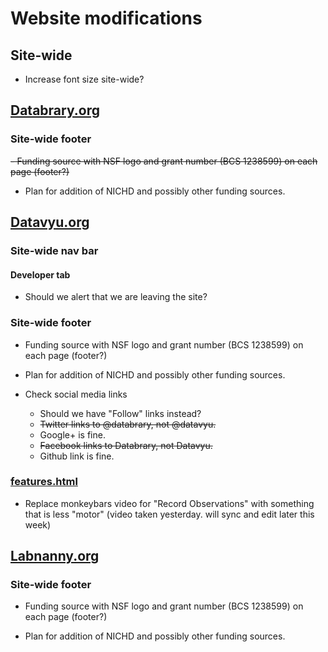 # Website modifications

## Site-wide

- Increase font size site-wide?

## [Databrary.org](http://databrary.org)

### Site-wide footer

~~- Funding source with NSF logo and grant number (BCS 1238599) on each page (footer?)~~

- Plan for addition of NICHD and possibly other funding sources.


## [Datavyu.org](http://datavyu.org)

### Site-wide nav bar

#### Developer tab

- Should we alert that we are leaving the site?

### Site-wide footer

- Funding source with NSF logo and grant number (BCS 1238599) on each page (footer?)

- Plan for addition of NICHD and possibly other funding sources.

- Check social media links

	- Should we have "Follow" links instead?  
	- ~~Twitter links to @databrary, not @datavyu.~~
	- Google+ is fine.  
	- ~~Facebook links to Databrary, not Datavyu.~~
	- Github link is fine. 

### [features.html](http://datavyu.org/features.html)

- Replace monkeybars video for "Record Observations" with something that is less "motor" (video taken yesterday. will sync and edit later this week)



## [Labnanny.org](http://labnanny.org)

### Site-wide footer

- Funding source with NSF logo and grant number (BCS 1238599) on each page (footer?)

- Plan for addition of NICHD and possibly other funding sources.
